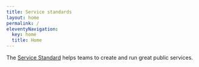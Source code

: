 ```yaml
---
title: Service standards
layout: home
permalink: /
eleventyNavigation:
  key: home
  title: Home
---
```


The [Service Standard](https://www.gov.uk/service-manual/service-standard) helps teams to create and run great public services.
